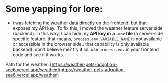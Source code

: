 # Some yapping for lore:
- i was fetching the weather data directly on the frontend, but that exposes my API key. To fix this, I moved the weather feature server side (backend). in this way, I can hide my **API key in a `.env` file** (a server-side specific feature. that means, `process.env.VARIABLE_NAME` is not available or accessible in the browser side.. that capability is only available backend). don't believe me? try it lol. use `process.env` in your frontend code and see if it works.

Path for the weather:
[https://weather-pets-adoption-see6.vercel.app/weather](https://weather-pets-adoption-see6.vercel.app/weather)
